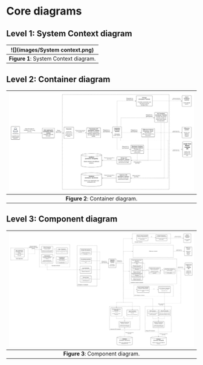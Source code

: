 # Core diagrams

## Level 1: System Context diagram
|![](images/System context.png)|
|:--:|
|**Figure 1**: System Context diagram.|

## Level 2: Container diagram
|![](images/Container.png)|
|:--:|
|**Figure 2**: Container diagram.|

## Level 3: Component diagram
|![](images/Components.png)|
|:--:|
|**Figure 3**: Component diagram.| 
